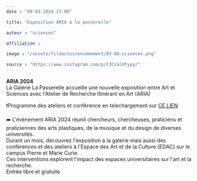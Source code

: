 ```yaml
---
date : "08-03-2024 23:00"

title: "Exposition ARIA à la passerelle"

auteur : "sciences" 

affiliation :

image : "/assets/fildactus/encemoment/03-08-sciences.png"

source : "https://www.instagram.com/p/C3CzalUtypy/"
---
```


__ARIA 2024__  
La Galerie La Passerelle accueille une nouvelle exposition entre Art et Sciences avec l'Atelier de Recherche Itinérant en Art (ARIA)

❗Programme des ateliers et conférence en telechargement sur [CE LIEN](https://sciences.sorbonne-universite.fr/evenements/exposition-aria-2024)

➡️ L'évènement ARIA 2024 réunit chercheurs, chercheuses, praticiens et praticiennes des arts plastiques, de la musique et du design de diverses universités.  
Durant un mois, découvrez l'exposition à la galerie mais aussi des conférences et des ateliers à l'Espace des Art et de la Culture (EDAC) sur le campus Pierre et Marie Curie.  
Ces interventions explorent l'impact des espaces universitaires sur l'art et la recherche.  
Entrée libre et gratuite
